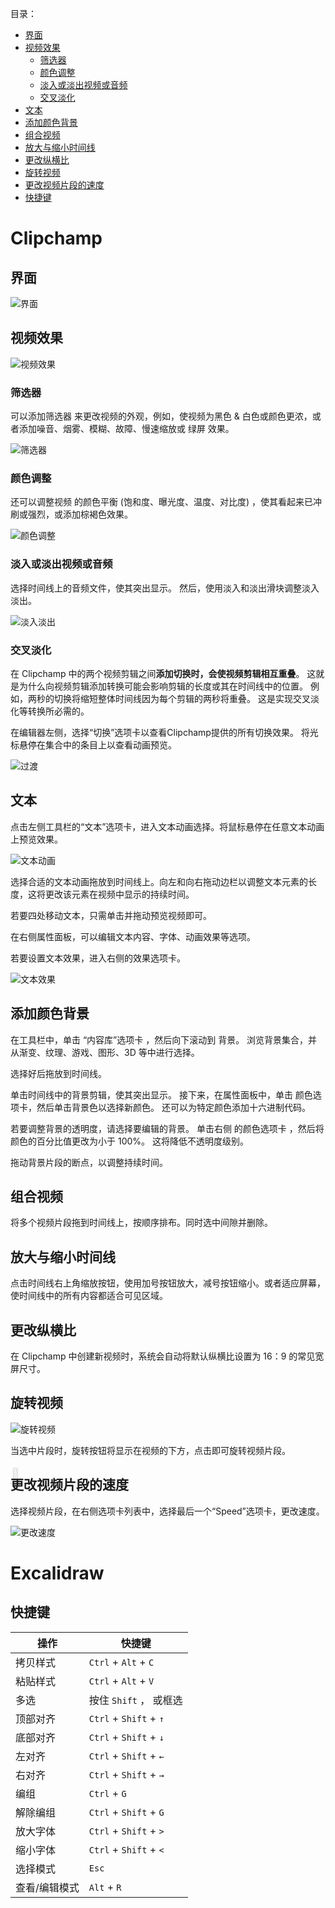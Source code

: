 <p id="toc">目录：</p>
<a href="#toc" style="position:fixed; opacity:0.1;top:60vh;font-size:1.5rem ">🔼</a>

- [界面](#界面)
- [视频效果](#视频效果)
  - [筛选器](#筛选器)
  - [颜色调整](#颜色调整)
  - [淡入或淡出视频或音频](#淡入或淡出视频或音频)
  - [交叉淡化](#交叉淡化)
- [文本](#文本)
- [添加颜色背景](#添加颜色背景)
- [组合视频](#组合视频)
- [放大与缩小时间线](#放大与缩小时间线)
- [更改纵横比](#更改纵横比)
- [旋转视频](#旋转视频)
- [更改视频片段的速度](#更改视频片段的速度)
- [快捷键](#快捷键)


# Clipchamp

## 界面

![界面](https://support.content.office.net/zh-cn/media/1c507cf3-2f63-415e-9a0e-447713eb0abd.png)


##  视频效果

![视频效果](https://support.content.office.net/zh-cn/media/aaf5af32-d8b2-4144-a8bf-8132f066ed3e.png)

###  筛选器

可以添加筛选器 来更改视频的外观，例如，使视频为黑色 & 白色或颜色更浓，或者添加噪音、烟雾、模糊、故障、慢速缩放或 绿屏 效果。

![筛选器](https://support.content.office.net/zh-cn/media/ed662820-6576-4f2c-a37f-d06e579f81b4.png)


###  颜色调整

还可以调整视频 的颜色平衡 (饱和度、曝光度、温度、对比度) ，使其看起来已冲刷或强烈，或添加棕褐色效果。

![颜色调整](https://support.content.office.net/zh-cn/media/aaf5af32-d8b2-4144-a8bf-8132f066ed3e.png)

###  淡入或淡出视频或音频

选择时间线上的音频文件，使其突出显示。 然后，使用淡入和淡出滑块调整淡入淡出。

![淡入淡出](https://support.content.office.net/zh-cn/media/cc6df67a-d059-4149-9e4d-bcd0f8012e66.png)

### 交叉淡化

在 Clipchamp 中的两个视频剪辑之间**添加切换时，会使视频剪辑相互重叠**。 这就是为什么向视频剪辑添加转换可能会影响剪辑的长度或其在时间线中的位置。 例如，两秒的切换将缩短整体时间线因为每个剪辑的两秒将重叠。 这是实现交叉淡化等转换所必需的。

在编辑器左侧，选择“切换”选项卡以查看Clipchamp提供的所有切换效果。 将光标悬停在集合中的条目上以查看动画预览。

![过渡](https://support.content.office.net/zh-cn/media/f7275463-c1e1-4a34-847a-94ac7a6c11c5.png)

## 文本

点击左侧工具栏的“文本”选项卡，进入文本动画选择。将鼠标悬停在任意文本动画上预览效果。

![文本动画](https://support.content.office.net/zh-cn/media/8d664b22-6a0d-43f6-9911-ddb0868deee4.png)

选择合适的文本动画拖放到时间线上。向左和向右拖动边栏以调整文本元素的长度，这将更改该元素在视频中显示的持续时间。

若要四处移动文本，只需单击并拖动预览视频即可。

在右侧属性面板，可以编辑文本内容、字体、动画效果等选项。

若要设置文本效果，进入右侧的效果选项卡。

![文本效果](https://support.content.office.net/zh-cn/media/437b187b-529d-4186-b244-adfe186afa89.png)

##  添加颜色背景

在工具栏中，单击 “内容库”选项卡 ，然后向下滚动到 背景。 浏览背景集合，并从渐变、纹理、游戏、图形、3D 等中进行选择。

选择好后拖放到时间线。

单击时间线中的背景剪辑，使其突出显示。 接下来，在属性面板中，单击 颜色选项卡，然后单击背景色以选择新颜色。 还可以为特定颜色添加十六进制代码。

若要调整背景的透明度，请选择要编辑的背景。 单击右侧 的颜色选项卡 ，然后将颜色的百分比值更改为小于 100%。 这将降低不透明度级别。

拖动背景片段的断点，以调整持续时间。


##  组合视频

将多个视频片段拖到时间线上，按顺序排布。同时选中间隙并删除。

##  放大与缩小时间线

点击时间线右上角缩放按钮，使用加号按钮放大，减号按钮缩小。或者适应屏幕，使时间线中的所有内容都适合可见区域。

## 更改纵横比

在 Clipchamp 中创建新视频时，系统会自动将默认纵横比设置为 16：9 的常见宽屏尺寸。


## 旋转视频

![旋转视频](https://support.content.office.net/zh-cn/media/b9ebb96c-339c-4e97-bac3-eeed6a90d0ff.png)

当选中片段时，旋转按钮将显示在视频的下方，点击即可旋转视频片段。

##  更改视频片段的速度

选择视频片段，在右侧选项卡列表中，选择最后一个“Speed”选项卡，更改速度。

![更改速度](https://support.content.office.net/zh-cn/media/61ca3b3c-4149-4cf2-9a5b-51e54094d2fe.png)



# Excalidraw

## 快捷键

操作  |  快捷键
|---|---|
拷贝样式 | `Ctrl` + `Alt` + `C`
粘贴样式 | `Ctrl` + `Alt` + `V`
多选 | 按住 `Shift` ， 或框选
顶部对齐 | `Ctrl` + `Shift` + `↑`
底部对齐 | `Ctrl` + `Shift` + `↓`
左对齐 | `Ctrl` + `Shift` + `←`
右对齐 | `Ctrl` + `Shift` + `→`
编组 | `Ctrl` + `G`
解除编组 | `Ctrl` + `Shift` + `G`
放大字体 | `Ctrl` + `Shift` + `>`
缩小字体 | `Ctrl` + `Shift` + `<`
选择模式 | `Esc`
查看/编辑模式 | `Alt` + `R`
